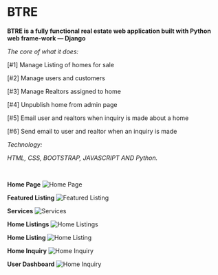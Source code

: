 # BTRE

**BTRE is a fully functional real estate web application built with Python web frame-work — Django**

_The core of what it does:_

[#1] Manage Listing of homes for sale

[#2] Manage users and customers

[#3] Manage Realtors assigned to home

[#4] Unpublish home from admin page

[#5] Email user and realtors when inquiry is made about a home

[#6] Send email to user and realtor when an inquiry is made

_Technology:_

_HTML, CSS, BOOTSTRAP, JAVASCRIPT AND Python._

<br>

**Home Page**
![Home Page](https://res.cloudinary.com/romie/image/upload/v1595597776/BTrealestate/Annotation_2020-06-09_011524.png)

**Featured Listing**
![Featured Listing](https://res.cloudinary.com/romie/image/upload/v1595597781/BTrealestate/featured-listing-2020-06-09.png)

**Services**
![Services](https://res.cloudinary.com/romie/image/upload/v1595597783/BTrealestate/home-services-2020-06-09.png)

**Home Listings**
![Home Listings](https://res.cloudinary.com/romie/image/upload/v1595597786/BTrealestate/home-listing-2020-06-09.png)

**Home Listing**
![Home Listing](https://res.cloudinary.com/romie/image/upload/v1595597803/BTrealestate/featured-listings-listing-2020-06-09.png)

**Home Inquiry**
![Home Inquiry](https://res.cloudinary.com/romie/image/upload/v1595597807/BTrealestate/featured-listings-listing-inquiry-2020-06-09.png)

**User Dashboard**
![Home Inquiry](https://res.cloudinary.com/romie/image/upload/v1595597775/BTrealestate/Dashboard-2020-06-09.png)
